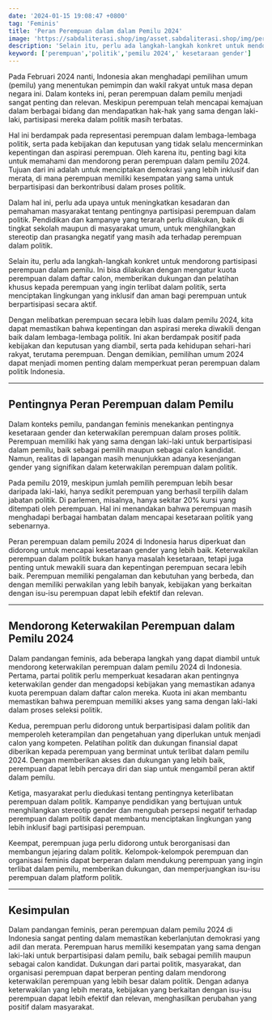 ```yaml
---
date: '2024-01-15 19:08:47 +0800'
tag: 'Feminis'
title: 'Peran Perempuan dalam dalam Pemilu 2024'
image: 'https://sabdaliterasi.shop/img/asset.sabdaliterasi.shop/img/peran-perempuan-dalam-dalam-pemilu-2024.jpeg'
description: 'Selain itu, perlu ada langkah-langkah konkret untuk mendorong partisipasi perempuan dalam pemilu. Ini bisa dilakukan dengan mengatur kuota perempuan.'
keyword: ['perempuan','politik','pemilu 2024',' kesetaraan gender']
---
```

<p>Pada Februari 2024 nanti, Indonesia akan menghadapi pemilihan umum (pemilu) yang menentukan pemimpin dan wakil rakyat untuk masa depan negara ini. Dalam konteks ini, peran perempuan dalam pemilu menjadi sangat penting dan relevan. Meskipun perempuan telah mencapai kemajuan dalam berbagai bidang dan mendapatkan hak-hak yang sama dengan laki-laki, partisipasi mereka dalam politik masih terbatas. </p><p>Hal ini berdampak pada representasi perempuan dalam lembaga-lembaga politik, serta pada kebijakan dan keputusan yang tidak selalu mencerminkan kepentingan dan aspirasi perempuan. Oleh karena itu, penting bagi kita untuk memahami dan mendorong peran perempuan dalam pemilu 2024. Tujuan dari ini adalah untuk menciptakan demokrasi yang lebih inklusif dan merata, di mana perempuan memiliki kesempatan yang sama untuk berpartisipasi dan berkontribusi dalam proses politik.</p><p>Dalam hal ini, perlu ada upaya untuk meningkatkan kesadaran dan pemahaman masyarakat tentang pentingnya partisipasi perempuan dalam politik. Pendidikan dan kampanye yang terarah perlu dilakukan, baik di tingkat sekolah maupun di masyarakat umum, untuk menghilangkan stereotip dan prasangka negatif yang masih ada terhadap perempuan dalam politik.</p><p>Selain itu, perlu ada langkah-langkah konkret untuk mendorong partisipasi perempuan dalam pemilu. Ini bisa dilakukan dengan mengatur kuota perempuan dalam daftar calon, memberikan dukungan dan pelatihan khusus kepada perempuan yang ingin terlibat dalam politik, serta menciptakan lingkungan yang inklusif dan aman bagi perempuan untuk berpartisipasi secara aktif.</p><p>Dengan melibatkan perempuan secara lebih luas dalam pemilu 2024, kita dapat memastikan bahwa kepentingan dan aspirasi mereka diwakili dengan baik dalam lembaga-lembaga politik. Ini akan berdampak positif pada kebijakan dan keputusan yang diambil, serta pada kehidupan sehari-hari rakyat, terutama perempuan. Dengan demikian, pemilihan umum 2024 dapat menjadi momen penting dalam memperkuat peran perempuan dalam politik Indonesia.</p><hr><h2>Pentingnya Peran Perempuan dalam Pemilu</h2><p>Dalam konteks pemilu, pandangan feminis menekankan pentingnya kesetaraan gender dan keterwakilan perempuan dalam proses politik. Perempuan memiliki hak yang sama dengan laki-laki untuk berpartisipasi dalam pemilu, baik sebagai pemilih maupun sebagai calon kandidat. Namun, realitas di lapangan masih menunjukkan adanya kesenjangan gender yang signifikan dalam keterwakilan perempuan dalam politik.</p><p>Pada pemilu 2019, meskipun jumlah pemilih perempuan lebih besar daripada laki-laki, hanya sedikit perempuan yang berhasil terpilih dalam jabatan politik. Di parlemen, misalnya, hanya sekitar 20% kursi yang ditempati oleh perempuan. Hal ini menandakan bahwa perempuan masih menghadapi berbagai hambatan dalam mencapai kesetaraan politik yang sebenarnya.</p><p>Peran perempuan dalam pemilu 2024 di Indonesia harus diperkuat dan didorong untuk mencapai kesetaraan gender yang lebih baik. Keterwakilan perempuan dalam politik bukan hanya masalah kesetaraan, tetapi juga penting untuk mewakili suara dan kepentingan perempuan secara lebih baik. Perempuan memiliki pengalaman dan kebutuhan yang berbeda, dan dengan memiliki perwakilan yang lebih banyak, kebijakan yang berkaitan dengan isu-isu perempuan dapat lebih efektif dan relevan.</p><hr><h2>Mendorong Keterwakilan Perempuan dalam Pemilu 2024</h2><p>Dalam pandangan feminis, ada beberapa langkah yang dapat diambil untuk mendorong keterwakilan perempuan dalam pemilu 2024 di Indonesia. Pertama, partai politik perlu memperkuat kesadaran akan pentingnya keterwakilan gender dan mengadopsi kebijakan yang memastikan adanya kuota perempuan dalam daftar calon mereka. Kuota ini akan membantu memastikan bahwa perempuan memiliki akses yang sama dengan laki-laki dalam proses seleksi politik.</p><p>Kedua, perempuan perlu didorong untuk berpartisipasi dalam politik dan memperoleh keterampilan dan pengetahuan yang diperlukan untuk menjadi calon yang kompeten. Pelatihan politik dan dukungan finansial dapat diberikan kepada perempuan yang berminat untuk terlibat dalam pemilu 2024. Dengan memberikan akses dan dukungan yang lebih baik, perempuan dapat lebih percaya diri dan siap untuk mengambil peran aktif dalam pemilu.</p><p>Ketiga, masyarakat perlu diedukasi tentang pentingnya keterlibatan perempuan dalam politik. Kampanye pendidikan yang bertujuan untuk menghilangkan stereotip gender dan mengubah persepsi negatif terhadap perempuan dalam politik dapat membantu menciptakan lingkungan yang lebih inklusif bagi partisipasi perempuan.</p><p>Keempat, perempuan juga perlu didorong untuk berorganisasi dan membangun jejaring dalam politik. Kelompok-kelompok perempuan dan organisasi feminis dapat berperan dalam mendukung perempuan yang ingin terlibat dalam pemilu, memberikan dukungan, dan memperjuangkan isu-isu perempuan dalam platform politik.</p><hr><h2>Kesimpulan</h2><p>Dalam pandangan feminis, peran perempuan dalam pemilu 2024 di Indonesia sangat penting dalam memastikan keberlanjutan demokrasi yang adil dan merata. Perempuan harus memiliki kesempatan yang sama dengan laki-laki untuk berpartisipasi dalam pemilu, baik sebagai pemilih maupun sebagai calon kandidat. Dukungan dari partai politik, masyarakat, dan organisasi perempuan dapat berperan penting dalam mendorong keterwakilan perempuan yang lebih besar dalam politik. Dengan adanya keterwakilan yang lebih merata, kebijakan yang berkaitan dengan isu-isu perempuan dapat lebih efektif dan relevan, menghasilkan perubahan yang positif dalam masyarakat.</p>
